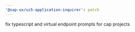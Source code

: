 ```yaml
---
'@sap-ux/ui5-application-inquirer': patch
---
```


fix typescript and virtual endpoint prompts for cap projects
